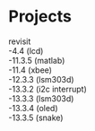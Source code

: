 # Projects
revisit  
-4.4 (lcd)  
-11.3.5 (matlab)  
-11.4 (xbee)  
-12.3.3 (lsm303d)  
-13.3.2 (i2c interrupt)  
-13.3.3 (lsm303d)  
-13.3.4 (oled)  
-13.3.5 (snake)  
